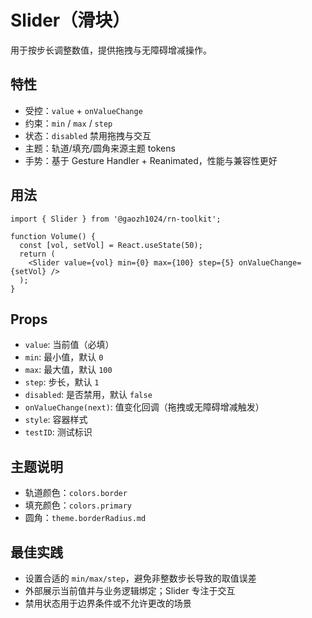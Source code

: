# Slider（滑块）

用于按步长调整数值，提供拖拽与无障碍增减操作。

## 特性
- 受控：`value` + `onValueChange`
- 约束：`min` / `max` / `step`
- 状态：`disabled` 禁用拖拽与交互
- 主题：轨道/填充/圆角来源主题 tokens
- 手势：基于 Gesture Handler + Reanimated，性能与兼容性更好

## 用法
```tsx
import { Slider } from '@gaozh1024/rn-toolkit';

function Volume() {
  const [vol, setVol] = React.useState(50);
  return (
    <Slider value={vol} min={0} max={100} step={5} onValueChange={setVol} />
  );
}
```

## Props
- `value`: 当前值（必填）
- `min`: 最小值，默认 `0`
- `max`: 最大值，默认 `100`
- `step`: 步长，默认 `1`
- `disabled`: 是否禁用，默认 `false`
- `onValueChange(next)`: 值变化回调（拖拽或无障碍增减触发）
- `style`: 容器样式
- `testID`: 测试标识

## 主题说明
- 轨道颜色：`colors.border`
- 填充颜色：`colors.primary`
- 圆角：`theme.borderRadius.md`

## 最佳实践
- 设置合适的 `min/max/step`，避免非整数步长导致的取值误差
- 外部展示当前值并与业务逻辑绑定；Slider 专注于交互
- 禁用状态用于边界条件或不允许更改的场景